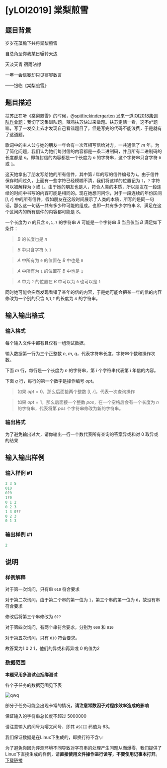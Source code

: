 # [yLOI2019] 棠梨煎雪

## 题目背景

岁岁花藻檐下共将棠梨煎雪

自总角至你我某日辗转天边

天淡天青 宿雨沾襟

一年一会信笺却只见寥寥数言

——银临《棠梨煎雪》

## 题目描述

扶苏正在听《棠梨煎雪》的时候，@[spitfirekindergarten](https://www.luogu.org/space/show?uid=61795) 发来一道[IOI2018集训队作业题](http://uoj.ac/problem/425)：我切了这集训队题，辣鸡扶苏快过来做题。扶苏定睛一看，这不s\*题嘛，写了一发交上去才发现自己看错题目了。但是写完的代码不能浪费，于是就有了这道题。

歌词中的主人公与她的朋友一年会有一次互相写信给对方，一共通信了 $m$ 年。为了简化问题，我们认为她们每封信的内容都是一条二进制码，并且所有二进制码的长度都是 $n$。即每封信的内容都是一个长度为 $n$ 的字符串，这个字符串只含字符 ``0`` 或 ``1``。

这天她拿出了朋友写给她的所有信件，其中第 $i$ 年的写的信件编号为 $i$。由于信件保存时间过久，上面有一些字符已经模糊不清，我们将这样的位置记为 ``?``，``?`` 字符可以被解释为 ``0`` 或 ``1``。由于她的朋友也是人，符合人类的本质，所以朋友在一段连续的时间中书写的内容可能是相同的。现在她想问问你，对于一段连续的年份区间 $[l,~r]$ 中的所有信件，假如朋友在这段时间展示了人类的本质，所写的是同一句话，那么这一句话一共有多少种可能的组成。也即一共有多少字符串 $S$，满足在这个区间内的所有信件的内容都可能是 $S$。

一个长度为 $n$ 的只含 ``0,1,?`` 的字符串 $A$ 可能是一个字符串 $B$ 当且仅当 $B$ 满足如下条件：

> $B$ 的长度也是 $n$

>

> $B$ 中只含字符 ``0,1``

>

> $A$ 中所有为 ``0`` 的位置在 $B$ 中也是 ``0``

>

> $A$ 中所有为 ``1`` 的位置在 $B$ 中也是 ``1``

>

> $A$ 中为 ``?`` 的位置在 $B$ 中可以为 ``0`` 也可以是 ``1``

同时她可能会突然发现看错了某年的信的内容，于是她可能会把某一年的信的内容修改为一个别的只含 ``0``,``1``,``?`` 的长度为 $n$ 的字符串。

## 输入输出格式

### 输入格式

每个输入文件中都有且仅有一组测试数据。

输入数据第一行为三个正整数 $n,~m,~q$，代表字符串长度，字符串个数和操作次数。

下面 $m$ 行，每行是一个长度为 $n$ 的字符串，第 $i$ 个字符串代表第 $i$ 年信的内容。

下面 $q$ 行，每行的第一个数字是操作编号 $opt$。

> 如果 $opt=0$，那么后面接两个整数 $[l,~r]$，代表一次查询操作

>

> 如果 $opt=1$，那么后面接一个整数 $pos$，在一个空格后会有一个长度为 $n$ 的字符串，代表将第 $pos$ 个字符串修改为新的字符串。

### 输出格式

为了避免输出过大，请你输出一行一个数代表所有查询的答案异或和对 $0$ 取异或的结果

## 输入输出样例

### 输入样例 #1

```cpp
3 3 5
010
0?0
1?0
0 1 2
0 2 3
1 3 0??
0 2 3
0 1 3
```


### 输出样例 #1

```cpp
2
```


## 说明

### 样例解释

对于第一次询问，只有串 ``010`` 符合要求

对于第二次询问，由于第二个串的第一位为 ``1``，第三个串的第一位为 ``0``，故没有串符合要求

修改后将第三个串修改为 ``0??``

对于第四次询问，有两个串符合要求，分别为 ``000`` 和 ``010``

对于第五次询问，只有 ``010`` 符合要求。

故答案为1 0 2 1，他们的异或和再异或 $0$ 的值为2

### 数据范围

**本题采用多测试点捆绑测试**

各个子任务的数据范围见下表

![qwq](https://cdn.luogu.com.cn/upload/pic/72304.png)

部分子任务可能会出现卡常的情况，**请注意常数因子对程序效率造成的影响**

保证输入的字符串总长度不超过 $5000000$

请注意输入的问号为嘤文问号，即其 ``ASCII`` 码值为 $63$。

我们保证数据是在Linux下生成的，即换行符不含``\r``

为了避免你因为评测环境不同导致对字符串的处理产生问题从而爆零，我们提供了Linux下直接生成的样例，请**直接使用文件操作进行读写，不要使用记事本打开**。[下载链接](https://share.weiyun.com/5afvls2)

